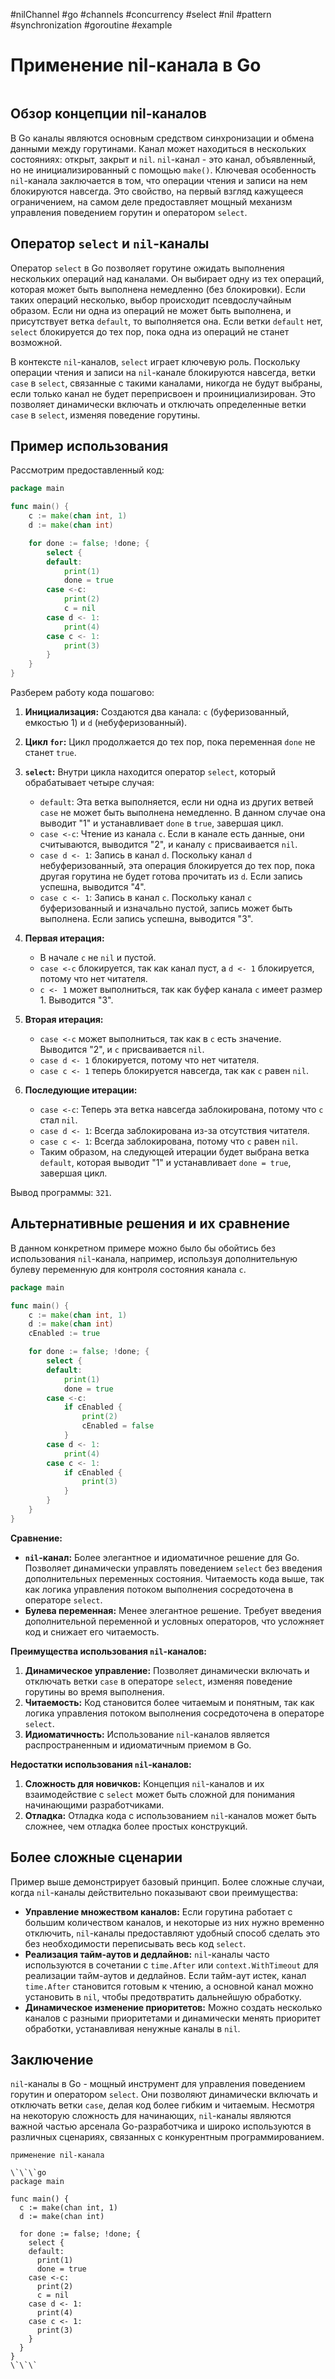 #nilChannel #go #channels #concurrency #select #nil #pattern #synchronization #goroutine #example

# Применение nil-канала в Go

```table-of-contents
```

## Обзор концепции nil-каналов

В Go каналы являются основным средством синхронизации и обмена данными между горутинами. Канал может находиться в нескольких состояниях: открыт, закрыт и `nil`. `nil`-канал - это канал, объявленный, но не инициализированный с помощью `make()`. Ключевая особенность `nil`-канала заключается в том, что операции чтения и записи на нем блокируются навсегда. Это свойство, на первый взгляд кажущееся ограничением, на самом деле предоставляет мощный механизм управления поведением горутин и оператором `select`.

## Оператор `select` и `nil`-каналы

Оператор `select` в Go позволяет горутине ожидать выполнения нескольких операций над каналами. Он выбирает одну из тех операций, которая может быть выполнена немедленно (без блокировки). Если таких операций несколько, выбор происходит псевдослучайным образом. Если ни одна из операций не может быть выполнена, и присутствует ветка `default`, то выполняется она. Если ветки `default` нет, `select` блокируется до тех пор, пока одна из операций не станет возможной.

В контексте `nil`-каналов, `select` играет ключевую роль. Поскольку операции чтения и записи на `nil`-канале блокируются навсегда, ветки `case` в `select`, связанные с такими каналами, никогда не будут выбраны, если только канал не будет переприсвоен и проинициализирован.  Это позволяет динамически включать и отключать определенные ветки `case` в `select`, изменяя поведение горутины.

## Пример использования

Рассмотрим предоставленный код:

```go
package main

func main() {
	c := make(chan int, 1)
	d := make(chan int)

	for done := false; !done; {
		select {
		default:
			print(1)
			done = true
		case <-c:
			print(2)
			c = nil
		case d <- 1:
			print(4)
		case c <- 1:
			print(3)
		}
	}
}
```

Разберем работу кода пошагово:

1.  **Инициализация:** Создаются два канала: `c` (буферизованный, емкостью 1) и `d` (небуферизованный).

2.  **Цикл `for`:** Цикл продолжается до тех пор, пока переменная `done` не станет `true`.

3.  **`select`:** Внутри цикла находится оператор `select`, который обрабатывает четыре случая:
    *   `default`: Эта ветка выполняется, если ни одна из других ветвей `case` не может быть выполнена немедленно. В данном случае она выводит "1" и устанавливает `done` в `true`, завершая цикл.
    *   `case <-c`: Чтение из канала `c`. Если в канале есть данные, они считываются, выводится "2", и каналу `c` присваивается `nil`.
    *   `case d <- 1`: Запись в канал `d`. Поскольку канал `d` небуферизованный, эта операция блокируется до тех пор, пока другая горутина не будет готова прочитать из `d`. Если запись успешна, выводится "4".
    *   `case c <- 1`: Запись в канал `c`. Поскольку канал `c` буферизованный и изначально пустой, запись может быть выполнена. Если запись успешна, выводится "3".

4.  **Первая итерация:**
    *   В начале `c` не `nil` и пустой.
    *   `case <-c` блокируется, так как канал пуст, а `d <- 1` блокируется, потому что нет читателя.
    *   `c <- 1` может выполниться, так как буфер канала `c` имеет размер 1. Выводится "3".

5. **Вторая итерация:**
   *  `case <-c` может выполниться, так как в `c` есть значение. Выводится "2", и `c` присваивается `nil`.
   *  `case d <- 1` блокируется, потому что нет читателя.
   *  `case c <- 1` теперь блокируется навсегда, так как `c` равен `nil`.

6. **Последующие итерации:**
    * `case <-c`: Теперь эта ветка навсегда заблокирована, потому что `c` стал `nil`.
    * `case d <- 1`: Всегда заблокирована из-за отсутствия читателя.
    * `case c <- 1`: Всегда заблокирована, потому что `c` равен `nil`.
    * Таким образом, на следующей итерации будет выбрана ветка `default`, которая выводит "1" и устанавливает `done = true`, завершая цикл.

Вывод программы: `321`.

## Альтернативные решения и их сравнение

В данном конкретном примере можно было бы обойтись без использования `nil`-канала, например, используя дополнительную булеву переменную для контроля состояния канала `c`.

```go
package main

func main() {
	c := make(chan int, 1)
	d := make(chan int)
	cEnabled := true

	for done := false; !done; {
		select {
		default:
			print(1)
			done = true
		case <-c:
			if cEnabled {
				print(2)
				cEnabled = false
			}
		case d <- 1:
			print(4)
		case c <- 1:
			if cEnabled {
				print(3)
			}
		}
	}
}

```

**Сравнение:**

*   **`nil`-канал:** Более элегантное и идиоматичное решение для Go. Позволяет динамически управлять поведением `select` без введения дополнительных переменных состояния. Читаемость кода выше, так как логика управления потоком выполнения сосредоточена в операторе `select`.
*   **Булева переменная:** Менее элегантное решение. Требует введения дополнительной переменной и условных операторов, что усложняет код и снижает его читаемость.

**Преимущества использования `nil`-каналов:**

1.  **Динамическое управление:** Позволяет динамически включать и отключать ветки `case` в операторе `select`, изменяя поведение горутины во время выполнения.
2.  **Читаемость:** Код становится более читаемым и понятным, так как логика управления потоком выполнения сосредоточена в операторе `select`.
3.  **Идиоматичность:** Использование `nil`-каналов является распространенным и идиоматичным приемом в Go.

**Недостатки использования `nil`-каналов:**

1.  **Сложность для новичков:** Концепция `nil`-каналов и их взаимодействие с `select` может быть сложной для понимания начинающими разработчиками.
2.  **Отладка:** Отладка кода с использованием `nil`-каналов может быть сложнее, чем отладка более простых конструкций.

## Более сложные сценарии

Пример выше демонстрирует базовый принцип. Более сложные случаи, когда `nil`-каналы действительно показывают свои преимущества:

*   **Управление множеством каналов:** Если горутина работает с большим количеством каналов, и некоторые из них нужно временно отключить, `nil`-каналы предоставляют удобный способ сделать это без необходимости переписывать весь код `select`.
*  **Реализация тайм-аутов и дедлайнов:**  `nil`-каналы часто используются в сочетании с `time.After` или `context.WithTimeout` для реализации тайм-аутов и дедлайнов. Если тайм-аут истек, канал `time.After` становится готовым к чтению, а основной канал можно установить в `nil`, чтобы предотвратить дальнейшую обработку.
* **Динамическое изменение приоритетов:** Можно создать несколько каналов с разными приоритетами и динамически менять приоритет обработки, устанавливая ненужные каналы в `nil`.

## Заключение

`nil`-каналы в Go - мощный инструмент для управления поведением горутин и оператором `select`.  Они позволяют динамически включать и отключать ветки `case`, делая код более гибким и читаемым. Несмотря на некоторую сложность для начинающих, `nil`-каналы являются важной частью арсенала Go-разработчика и широко используются в различных сценариях, связанных с конкурентным программированием.

```old
применение nil-канала

\`\`\`go
package main

func main() {
  c := make(chan int, 1)
  d := make(chan int)

  for done := false; !done; {
    select {
    default:
      print(1)
      done = true
    case <-c:
      print(2)
      c = nil
    case d <- 1:
      print(4)
    case c <- 1:
      print(3)
    }
  }
}
\`\`\`

```